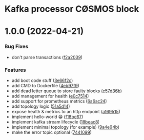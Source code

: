# Kafka processor CØSMOS block

# 1.0.0 (2022-04-21)


### Bug Fixes

* don't parse transactions ([f2a2039](https://github.com/okp4/kafka-processor-cosmos-block/commit/f2a20394d9bf16c2d5c5b396c31dbb2cb8f5f078))


### Features

* add boot code stuff ([3e66f2c](https://github.com/okp4/kafka-processor-cosmos-block/commit/3e66f2c7998da5900714870fe48a27ce76b99001))
* add CMD to Dockerfile ([4eb97f9](https://github.com/okp4/kafka-processor-cosmos-block/commit/4eb97f9260f9af326686bca2be0e840bab5e7c64))
* add dead letter queue to store faulty blocks ([c57d36b](https://github.com/okp4/kafka-processor-cosmos-block/commit/c57d36bda421362d189889bf5732880cafa765c2))
* add management for health ([e0c7514](https://github.com/okp4/kafka-processor-cosmos-block/commit/e0c7514d96b953f29fffbed1a0d9611ca1048125))
* add support for prometheus metrics ([6a6ac24](https://github.com/okp4/kafka-processor-cosmos-block/commit/6a6ac24d551a944d485d41bb33f0570b009d14f8))
* add topology logic ([51a5d14](https://github.com/okp4/kafka-processor-cosmos-block/commit/51a5d14b347fae0911f1facb033966a2f03a6c59))
* expose health & metrics to an http endpoint ([a169515](https://github.com/okp4/kafka-processor-cosmos-block/commit/a169515460d43a7edb8b39ef9aa936b0c3f74193))
* implement hello-world 😁 ([f18bc67](https://github.com/okp4/kafka-processor-cosmos-block/commit/f18bc673bc4320755858c0f0962853792177c364))
* implement kafka stream lifecycle ([18beac8](https://github.com/okp4/kafka-processor-cosmos-block/commit/18beac81e410d88c07bbc482521561dd897069c4))
* implement minimal topology (for example) ([9a4e94b](https://github.com/okp4/kafka-processor-cosmos-block/commit/9a4e94bfa3d338a256c602289293638106cd49f0))
* make the error topic optional ([7441099](https://github.com/okp4/kafka-processor-cosmos-block/commit/7441099ab9eb4a3c700083495ee317c58beb1d9b))
